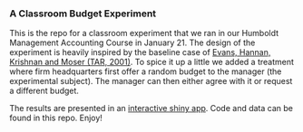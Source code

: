 ### A Classroom Budget Experiment

This is the repo for a classroom experiment that we ran in our Humboldt Management Accounting Course in January 21. The design of the experiment is heavily inspired by the baseline case of [Evans, Hannan, Krishnan and Moser (TAR, 2001)](https://doi.org/10.2308/accr.2001.76.4.537). To spice it up a little we added a treatment where firm headquarters first offer a random budget to the manager (the experimental subject). The manager can then either agree with it or request a different budget.

The results are presented in an [interactive shiny app](https://jgassen.shinyapps.io/budget_exp/). Code and data can be found in this repo. Enjoy!